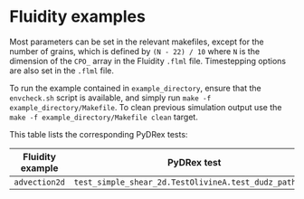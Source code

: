 # Fluidity examples

Most parameters can be set in the relevant makefiles, except for the number of
grains, which is defined by `(N - 22) / 10` where `N` is the dimension of the
`CPO_` array in the Fluidity `.flml` file. Timestepping options are also set
in the `.flml` file.

To run the example contained in `example_directory`,
ensure that the `envcheck.sh` script is available, and simply run
`make -f example_directory/Makefile`.
To clean previous simulation output use the
`make -f example_directory/Makefile clean` target.

This table lists the corresponding PyDRex tests:

| Fluidity example | PyDRex test |
| --- | --- |
| `advection2d` | `test_simple_shear_2d.TestOlivineA.test_dudz_pathline` |

